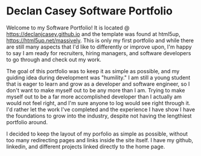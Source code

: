 # Declan Casey Software Portfolio
Welcome to my Software Portfolio! It is located @ https://declanjcasey.github.io and the template was found at html5up, https://html5up.net/massively. This is only my first portfolio and while there are still many aspects that I'd like to differently or improve upon, I'm happy to say I am ready for recruiters, hiring managers, and software developers to go through and check out my work. 

The goal of this portfolio was to keep it as simple as possible, and my guiding idea during development was "humility." I am still a young student that is eager to learn and grow as a developer and software engineer, so I don't want to make myself out to be any more than I am. Trying to make myself out to be a far more accomplished developer than I actually am would not feel right, and I'm sure anyone to log would see right through it. I'd rather let the work I've completed and the experience I have show I have the foundations to grow into the industry, despite not having the lengthiest portfolio around.

I decided to keep the layout of my porfolio as simple as possible, without too many redirecting pages and links inside the site itself. I have my github, linkedin, and different projects linked directly to the home page. 
